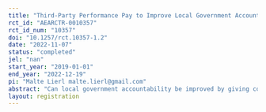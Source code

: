 ```yaml
---
title: "Third-Party Performance Pay to Improve Local Government Accountability: A Field Experiment in Burkina Faso"
rct_id: "AEARCTR-0010357"
rct_id_num: "10357"
doi: "10.1257/rct.10357-1.2"
date: "2022-11-07"
status: "completed"
jel: "nan"
start_year: "2019-01-01"
end_year: "2022-12-19"
pi: "Malte Lierl malte.lierl@gmail.com"
abstract: "Can local government accountability be improved by giving community-based organizations a financial stake in their local government's performance? In a field experiment in Burkina Faso, we test a "third-party performance pay" scheme for community-based organizations (CBOs). Selected CBOs are promised a variable cash grant that is proportional to changes in their local government's performance scores over a two-year period. We test if third-party performance pay (1) motivates CBOs to actively lobby for better municipal performance, (2) increases accountability and problem-awareness of municipal decision makers and (3) ultimately leads to improvements in municipal government performance. We also investigate if the incentive scheme had any unintended consequences for the internal functioning of the beneficiary CBOs. "
layout: registration
---
```


